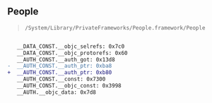 ## People

> `/System/Library/PrivateFrameworks/People.framework/People`

```diff

   __DATA_CONST.__objc_selrefs: 0x7c0
   __DATA_CONST.__objc_protorefs: 0x60
   __AUTH_CONST.__auth_got: 0x13d8
-  __AUTH_CONST.__auth_ptr: 0xba8
+  __AUTH_CONST.__auth_ptr: 0xb80
   __AUTH_CONST.__const: 0x7300
   __AUTH_CONST.__objc_const: 0x3998
   __AUTH.__objc_data: 0x7d8

```
